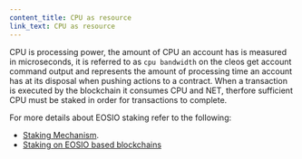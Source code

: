```yaml
---
content_title: CPU as resource
link_text: CPU as resource
---
```


CPU is processing power, the amount of CPU an account has is measured in microseconds, it is referred to as `cpu bandwidth` on the cleos get account command output and represents the amount of processing time an account has at its disposal when pushing actions to a contract. When a transaction is executed by the blockchain it consumes CPU and NET, therfore sufficient CPU must be staked in order for transactions to complete.

For more details about EOSIO staking refer to the following:
* [Staking Mechanism](https://developers.eos.io/welcome/latest/overview/technical_features#staking-mechanism).
* [Staking on EOSIO based blockchains](05_stake.md)